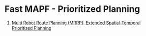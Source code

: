 # Fast MAPF - Prioritized Planning
1. [Multi Robot Route Planning (MRRP): Extended Spatial-Temporal Prioritized Planning](https://ieeexplore.ieee.org/abstract/document/8968465)
